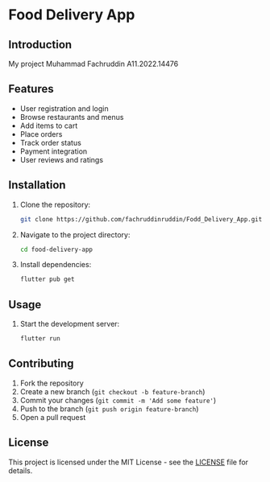 <!--
DESCRIPTION: This file contains the README documentation for the Food Delivery App project.
-->
# Food Delivery App

## Introduction
My project
Muhammad Fachruddin A11.2022.14476

## Features
- User registration and login
- Browse restaurants and menus
- Add items to cart
- Place orders
- Track order status
- Payment integration
- User reviews and ratings

## Installation
1. Clone the repository:
    ```bash
    git clone https://github.com/fachruddinruddin/Fodd_Delivery_App.git
    ```
2. Navigate to the project directory:
    ```bash
    cd food-delivery-app
    ```
3. Install dependencies:
    ```bash
    flutter pub get
    ```

## Usage
1. Start the development server:
    ```bash
    flutter run
    ```

## Contributing
1. Fork the repository
2. Create a new branch (`git checkout -b feature-branch`)
3. Commit your changes (`git commit -m 'Add some feature'`)
4. Push to the branch (`git push origin feature-branch`)
5. Open a pull request

## License
This project is licensed under the MIT License - see the [LICENSE](LICENSE) file for details.
